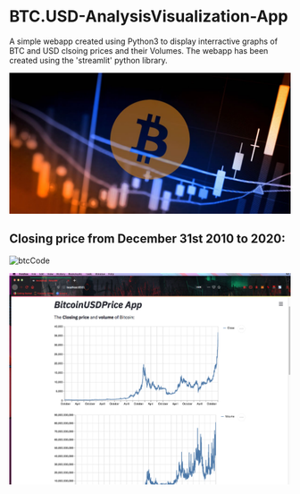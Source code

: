 # BTC.USD-AnalysisVisualization-App
A simple webapp created using Python3 to display interractive graphs of BTC and USD clsoing prices and their Volumes. The webapp has been created using the 'streamlit' python library.

![btcUsd](/images/BTCUSD.png)

## Closing price from December 31st 2010 to 2020:

![btcCode](/images/codeOne.png)

![firstImage](/images/1.png)
